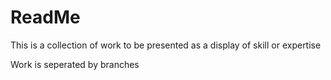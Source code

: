 # ReadMe

This is a collection of work to be presented as a display of skill or expertise

Work is seperated by branches
